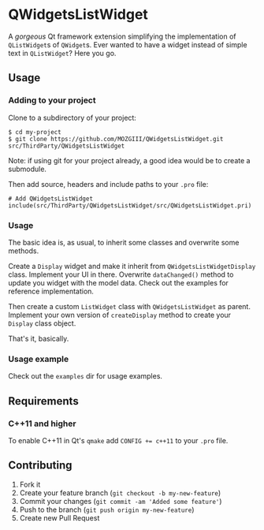 # QWidgetsListWidget

A *gorgeous* Qt framework extension simplifying the implementation of `QListWidget`s of `QWidget`s.
Ever wanted to have a widget instead of simple text in `QListWidget`? Here you go.

## Usage

### Adding to your project

Clone to a subdirectory of your project:

```
$ cd my-project
$ git clone https://github.com/MOZGIII/QWidgetsListWidget.git src/ThirdParty/QWidgetsListWidget
```

Note: if using git for your project already, a good idea would be to create a submodule.

Then add source, headers and include paths to your `.pro` file:

```qmake
# Add QWidgetsListWidget
include(src/ThirdParty/QWidgetsListWidget/src/QWidgetsListWidget.pri)
```

### Usage

The basic idea is, as usual, to inherit some classes and overwrite some methods.

Create a `Display` widget and make it inherit from `QWidgetsListWidgetDisplay` class.
Implement your UI in there. Overwrite `dataChanged()` method to update you widget with the model data.
Check out the examples for reference implementation.

Then create a custom `ListWidget` class with `QWidgetsListWidget` as parent.
Implement your own version of `createDisplay` method to create your `Display` class object.

That's it, basically.

### Usage example

Check out the `examples` dir for usage examples.

## Requirements

### C++11 and higher

To enable C++11 in Qt's `qmake` add `CONFIG += c++11` to your `.pro` file.

## Contributing

1. Fork it
2. Create your feature branch (`git checkout -b my-new-feature`)
3. Commit your changes (`git commit -am 'Added some feature'`)
4. Push to the branch (`git push origin my-new-feature`)
5. Create new Pull Request

